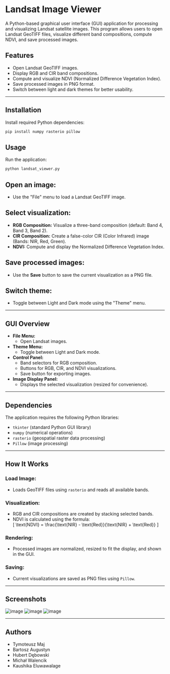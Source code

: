 # Landsat Image Viewer

A Python-based graphical user interface (GUI) application for processing and visualizing Landsat satellite images. This program allows users to open Landsat GeoTIFF files, visualize different band compositions, compute NDVI, and save processed images.

## Features  
- Open Landsat GeoTIFF images.  
- Display RGB and CIR band compositions.  
- Compute and visualize NDVI (Normalized Difference Vegetation Index).  
- Save processed images in PNG format.  
- Switch between light and dark themes for better usability.

---

## Installation  

Install required Python dependencies:  
```bash
pip install numpy rasterio pillow
```

## Usage
Run the application:
```bash
python landsat_viewer.py
```
## Open an image:
- Use the "File" menu to load a Landsat GeoTIFF image.

## Select visualization:
- **RGB Composition:** Visualize a three-band composition (default: Band 4, Band 3, Band 2).
- **CIR Composition:** Create a false-color CIR (Color Infrared) image (Bands: NIR, Red, Green).
- **NDVI:** Compute and display the Normalized Difference Vegetation Index.

## Save processed images:
- Use the **Save** button to save the current visualization as a PNG file.

## Switch theme:
- Toggle between Light and Dark mode using the "Theme" menu.

---

## GUI Overview

- **File Menu:**  
  - Open Landsat images.  
- **Theme Menu:**  
  - Toggle between Light and Dark mode.  
- **Control Panel:**  
  - Band selectors for RGB composition.  
  - Buttons for RGB, CIR, and NDVI visualizations.  
  - Save button for exporting images.  
- **Image Display Panel:**  
  - Displays the selected visualization (resized for convenience).

---

## Dependencies

The application requires the following Python libraries:  
- `tkinter` (standard Python GUI library)  
- `numpy` (numerical operations)  
- `rasterio` (geospatial raster data processing)  
- `Pillow` (image processing)  

---

## How It Works

### Load Image:
- Loads GeoTIFF files using `rasterio` and reads all available bands.

### Visualization:
- RGB and CIR compositions are created by stacking selected bands.  
- NDVI is calculated using the formula:  
  \[
  \text{NDVI} = \frac{\text{NIR} - \text{Red}}{\text{NIR} + \text{Red}}
  \]

### Rendering:
- Processed images are normalized, resized to fit the display, and shown in the GUI.

### Saving:
- Current visualizations are saved as PNG files using `Pillow`.

---

## Screenshots
![image](https://github.com/user-attachments/assets/46ca362d-342f-4507-a3c0-c2ff27553107)
![image](https://github.com/user-attachments/assets/d0555f07-dfda-42e2-b485-58b0720fdcde)
![image](https://github.com/user-attachments/assets/a081f62f-340f-466b-a815-55e97b6c96a0)

---

## Authors  
- Tymoteusz Maj  
- Bartosz Augustyn
- Hubert Dębowski
- Michał Walencik
- Kaushika Eluwawalage
